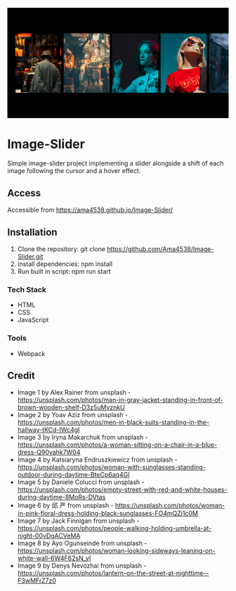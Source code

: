 ![Screenshot](./Image/Screenshot.png)

# Image-Slider
Simple image-slider project implementing a slider alongside a shift of each image following the cursor and a hover effect.

## Access
Accessible from https://ama4538.github.io/Image-Slider/

## Installation
1. Clone the repository: git clone https://github.com/Ama4538/Image-Slider.git
2. install dependencies: npm install
3. Run built in script: npm run start

### Tech Stack
- HTML
- CSS
- JavaScript

### Tools
- Webpack

## Credit
- Image 1 by Alex Rainer from unsplash - https://unsplash.com/photos/man-in-gray-jacket-standing-in-front-of-brown-wooden-shelf-D3z5uMvznkU
- Image 2 by Yoav Aziz from unsplash - https://unsplash.com/photos/men-in-black-suits-standing-in-the-hallway-tKCd-IWc4gI
- Image 3 by Iryna Makarchuk from unsplash - https://unsplash.com/photos/a-woman-sitting-on-a-chair-in-a-blue-dress-Q90yahk7W04
- Image 4 by Katsiaryna Endruszkiewicz from unsplash - https://unsplash.com/photos/woman-with-sunglasses-standing-outdoor-during-daytime-BteCp6aq4GI
- Image 5 by Daniele Colucci from unsplash - https://unsplash.com/photos/empty-street-with-red-and-white-houses-during-daytime-8MoRs-DVtas
- Image 6 by 邱 严 from unsplash - https://unsplash.com/photos/woman-in-pink-floral-dress-holding-black-sunglasses-FO4mQZi1c0M
- Image 7 by Jack Finnigan from unsplash - https://unsplash.com/photos/people-walking-holding-umbrella-at-night-00yDgACVeMA
- Image 8 by Ayo Ogunseinde from unsplash - https://unsplash.com/photos/woman-looking-sideways-leaning-on-white-wall-6W4F62sN_yI
- Image 9 by Denys Nevozhai from unsplash - https://unsplash.com/photos/lantern-on-the-street-at-nighttime--F3wMFrZ7z0